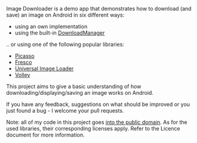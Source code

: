 Image Downloader is a demo app that demonstrates how to download (and save) an image on Android in six different ways:

* using an own implementation
* using the built-in [DownloadManager](http://developer.android.com/reference/android/app/DownloadManager.html)

.. or using one of the following popular libraries:

* [Picasso](https://github.com/square/picasso)
* [Fresco](https://github.com/facebook/fresco)
* [Universal Image Loader](https://github.com/nostra13/Android-Universal-Image-Loader)
* [Volley](https://github.com/mcxiaoke/android-volley)

This project aims to give a basic understanding of how downloading/displaying/saving an image works on Android. 

If you have any feedback, suggestions on what should be improved or you just found a bug - I welcome your pull requests. 


Note: all of my code in this project goes [into the public domain](http://unlicense.org/). As for the used libraries, their corresponding licenses apply. Refer to the Licence document for more information.
